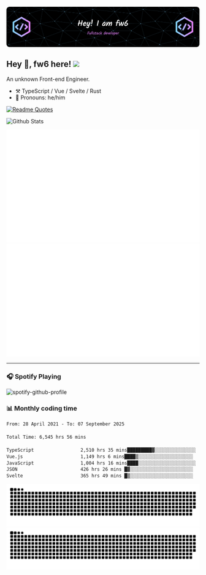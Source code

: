 ![Header](github-header-image.png)

## Hey 👋, fw6 here! <img src="https://github.githubassets.com/images/mona-whisper.gif" height="24" />


An unknown Front-end Engineer.

-   :hammer_and_pick: TypeScript / Vue / Svelte / Rust
-   :man: Pronouns: he/him


[![Readme Quotes](https://quotes-github-readme.vercel.app/api?type=horizontal&theme=algolia)](https://github.com/piyushsuthar/github-readme-quotes)



![Github Stats](https://github-readme-stats.vercel.app/api?username=fw6&bg_color=30,e96443,904e95&title_color=fff&text_color=fff)

![](https://raw.githubusercontent.com/fw6/github-stats-transparent/output/generated/overview.svg)
![](https://raw.githubusercontent.com/fw6/github-stats-transparent/output/generated/languages.svg)


---

### 🎧 Spotify Playing

<!-- ![spotify-github-profile](/img/default.svg) -->

![spotify-github-profile](https://spotify-github-profile.vercel.app/api/view.svg?uid=r6wn4hdvypv0lkzyrj0e0pjct&cover_image=true&theme=default&show_offline=true&background_color=9a10ad&interchange=true&bar_color_cover=true)



### :bar_chart: Monthly coding time 

<!--START_SECTION:waka-->

```txt
From: 28 April 2021 - To: 07 September 2025

Total Time: 6,545 hrs 56 mins

TypeScript                 2,510 hrs 35 mins█████████▓░░░░░░░░░░░░░░░   38.35 %
Vue.js                     1,149 hrs 6 mins████▒░░░░░░░░░░░░░░░░░░░░   17.55 %
JavaScript                 1,004 hrs 16 mins████░░░░░░░░░░░░░░░░░░░░░   15.34 %
JSON                       426 hrs 26 mins █▓░░░░░░░░░░░░░░░░░░░░░░░   06.51 %
Svelte                     365 hrs 49 mins █▒░░░░░░░░░░░░░░░░░░░░░░░   05.59 %
```

<!--END_SECTION:waka-->




![github contribution grid snake animation](https://raw.githubusercontent.com/platane/platane/output/github-contribution-grid-snake-dark.svg#gh-dark-mode-only)![github contribution grid snake animation](https://raw.githubusercontent.com/platane/platane/output/github-contribution-grid-snake.svg#gh-light-mode-only)
